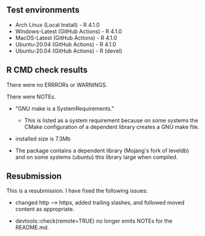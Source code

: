 ## Test environments
* Arch Linux (Local Install) - R 4.1.0
* Windows-Latest (GitHub Actions) - R 4.1.0
* MacOS-Latest (GitHub Actions) - R 4.1.0
* Ubuntu-20.04 (GitHub Actions) - R 4.1.0
* Ubuntu-20.04 (GitHub Actions) - R (devel)

## R CMD check results

There were no ERRRORs or WARNINGS.

There were NOTEs.

 - "GNU make is a SystemRequirements."
   * This is listed as a system requirement because on some systems the CMake configuration of a dependent library creates a GNU make file.

 - installed size is 7.3Mb
  * The package contains a dependent library (Mojang's fork of leveldb) and on some systems (ubuntu) this library large when compiled.

## Resubmission

This is a resubmission. I have fixed the following issues:

* changed http --> https, added trailing slashes, and followed moved content as appropriate.

* devtools::check(remote=TRUE) no longer emits NOTEs for the README.md.
